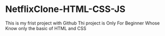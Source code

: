 # NetflixClone-HTML-CSS-JS
This is my frist project with Github 
Thi project is Only For Beginner Whose Know only the 
basic of HTML and CSS
